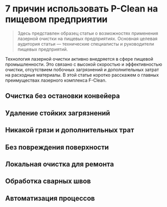 # 7 причин использовать P-Clean на пищевом предприятии

> Здесь представлен образец статьи о возможностях применения лазерной очистки на пищевых предприятиях. Основная целевая аудитория статьи — технические специалисты и руководители пищевых предприятий.

Технология лазерной очистки активно внедряется в сфере пищевой промышленности. Это связано с высокой скоростью и эффективностью очистки, отсутствием побочных загрязнений и дополнительных затрат на расходные материалы. В этой статье коротко расскажем о главных преимуществах лазерного комплекса F-Clean.

## Очистка без остановки конвейера

## Удаление стойких загрязнений

## Никакой грязи и дополнительных трат

## Без повреждения поверхности

## Локальная очистка для ремонта

## Обработка сварных швов

## Автоматизация процессов
